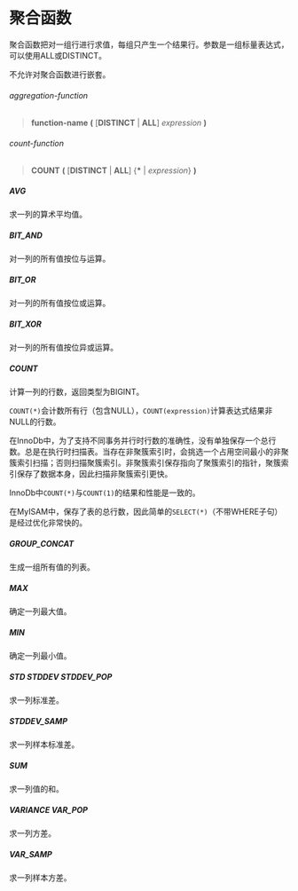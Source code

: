# 聚合函数

聚合函数把对一组行进行求值，每组只产生一个结果行。参数是一组标量表达式，可以使用ALL或DISTINCT。

不允许对聚合函数进行嵌套。

###### aggregation-function  
> **function-name** **(** [**DISTINCT** | **ALL**] *expression* **)**

###### count-function  
> **COUNT** **(** [**DISTINCT** | **ALL**] {**\*** | *expression*} **)**

##### AVG	
求一列的算术平均值。

##### BIT_AND	
对一列的所有值按位与运算。

##### BIT_OR	
对一列的所有值按位或运算。

##### BIT_XOR	
对一列的所有值按位异或运算。

##### COUNT	
计算一列的行数，返回类型为BIGINT。

`COUNT(*)`会计数所有行（包含NULL），`COUNT(expression)`计算表达式结果非NULL的行数。

在InnoDb中，为了支持不同事务并行时行数的准确性，没有单独保存一个总行数。总是在执行时扫描表。当存在非聚簇索引时，会挑选一个占用空间最小的非聚簇索引扫描；否则扫描聚簇索引。非聚簇索引保存指向了聚簇索引的指针，聚簇索引保存了数据本身，因此扫描非聚簇索引更快。

InnoDb中`COUNT(*)`与`COUNT(1)`的结果和性能是一致的。

在MyISAM中，保存了表的总行数，因此简单的`SELECT(*)`（不带WHERE子句）是经过优化非常快的。

##### GROUP_CONCAT	
生成一组所有值的列表。

##### MAX	
确定一列最大值。

##### MIN	
确定一列最小值。

##### STD STDDEV STDDEV_POP
求一列标准差。

##### STDDEV_SAMP	
求一列样本标准差。

##### SUM	
求一列值的和。

##### VARIANCE VAR_POP
求一列方差。

##### VAR_SAMP	
求一列样本方差。